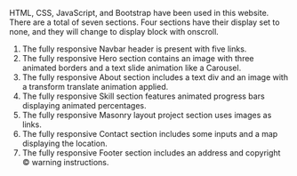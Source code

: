 HTML, CSS, JavaScript, and Bootstrap have been used in this website. There are a total of seven sections. Four sections have their display set to none, and they will change to display block with onscroll.

1. The fully responsive Navbar header is present with five links.
2. The fully responsive Hero section contains an image with three animated borders and a text slide animation like a Carousel.
3. The fully responsive About section includes a text div and an image with a transform translate animation applied.
4. The fully responsive Skill section features animated progress bars displaying animated percentages.
5. The fully responsive Masonry layout project section uses images as links.
6. The fully responsive Contact section includes some inputs and a map displaying the location.
7. The fully responsive Footer section includes an address and copyright © warning instructions.
